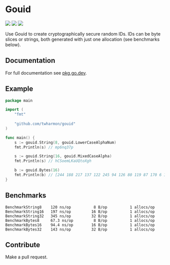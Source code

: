 # Gouid

![](https://github.com/twharmon/gouid/workflows/Test/badge.svg) [![](https://goreportcard.com/badge/github.com/twharmon/gouid)](https://goreportcard.com/report/github.com/twharmon/gouid) [![](https://gocover.io/_badge/github.com/twharmon/gouid)](https://gocover.io/github.com/twharmon/gouid)

Use Gouid to create cryptographically secure random IDs. IDs can be byte slices or strings, both generated with just one allocation (see benchmarks below).


## Documentation

For full documentation see [pkg.go.dev](https://pkg.go.dev/github.com/twharmon/gouid).


## Example

```go
package main

import (
	"fmt"
	
	"github.com/twharmon/gouid"
)

func main() {
	s := gouid.String(8, gouid.LowerCaseAlphaNum)
	fmt.Println(s) // mp6nq37p

	s := gouid.String(16, gouid.MixedCaseAlpha)
	fmt.Println(s) // hCSoemLKaUQtoXgh

	b := gouid.Bytes(16)
	fmt.Println(b) // [244 188 217 137 122 245 94 126 80 119 87 170 6 178 228 179]
}
```

## Benchmarks

```
BenchmarkString8	120 ns/op	       8 B/op	       1 allocs/op
BenchmarkString16	197 ns/op	      16 B/op	       1 allocs/op
BenchmarkString32	345 ns/op	      32 B/op	       1 allocs/op
BenchmarkBytes8	 	67.3 ns/op	       8 B/op	       1 allocs/op
BenchmarkBytes16	94.4 ns/op	      16 B/op	       1 allocs/op
BenchmarkBytes32	143 ns/op	      32 B/op	       1 allocs/op
```

## Contribute

Make a pull request.
